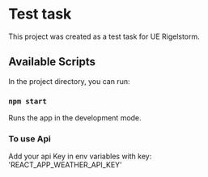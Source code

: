 # Test task

This project was created as a test task for UE Rigelstorm.

## Available Scripts

In the project directory, you can run:

### `npm start`

Runs the app in the development mode.

### To use Api

Add your api Key in env variables with key: 'REACT_APP_WEATHER_API_KEY'
